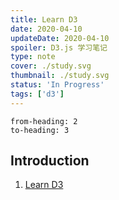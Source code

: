 ```yaml
---
title: Learn D3
date: 2020-04-10
updateDate: 2020-04-10
spoiler: D3.js 学习笔记
type: note
cover: ./study.svg
thumbnail: ./study.svg
status: 'In Progress'
tags: ['d3']
---
```


```toc
from-heading: 2
to-heading: 3
```

## Introduction

1. [Learn D3](https://observablehq.com/@d3/learn-d3)